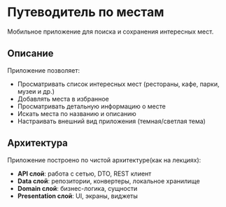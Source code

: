 # Путеводитель по местам

Мобильное приложение для поиска и сохранения интересных мест.

## Описание

Приложение позволяет:
- Просматривать список интересных мест (рестораны, кафе, парки, музеи и др.)
- Добавлять места в избранное
- Просматривать детальную информацию о месте
- Искать места по названию и описанию
- Настраивать внешний вид приложения (темная/светлая тема)

## Архитектура

Приложение построено по чистой архитектуре(как на лекциях):
- **API слой**: работа с сетью, DTO, REST клиент
- **Data слой**: репозитории, конвертеры, локальное хранилище
- **Domain слой**: бизнес-логика, сущности
- **Presentation слой**: UI, экраны, виджеты

